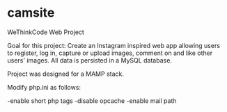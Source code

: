 # camsite

WeThinkCode Web Project

Goal for this project:
Create an Instagram inspired web app allowing users to register, log in, capture or upload images, comment on and like other users' images.
All data is persisted in a MySQL database.

Project was designed for a MAMP stack.

Modify php.ini as follows:

-enable short php tags
-disable opcache
-enable mail path
